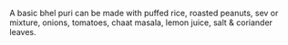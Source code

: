 A basic bhel puri can be made with puffed rice, roasted peanuts, sev or mixture, onions, tomatoes, chaat masala, lemon juice, salt & coriander leaves.